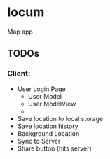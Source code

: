 # locum
Map app


## TODOs

### Client:

* User Login Page
    * User Model
    * User ModelView
    * 
* Save location to local storage
* Save location history
* Background Location
* Sync to Server
* Share button (hits server)
